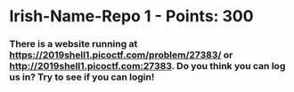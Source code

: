  
# Irish-Name-Repo 1 - Points: 300

### There is a website running at https://2019shell1.picoctf.com/problem/27383/ or http://2019shell1.picoctf.com:27383. Do you think you can log us in? Try to see if you can login!
